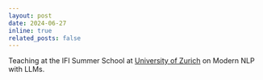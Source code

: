```yaml
---
layout: post
date: 2024-06-27
inline: true
related_posts: false
---
```


Teaching at the IFI Summer School at <a href="https://www.ifi.uzh.ch/en/studies/phd/summer-schools/summerschool2024.html">University of Zurich</a> on Modern NLP with LLMs. 
